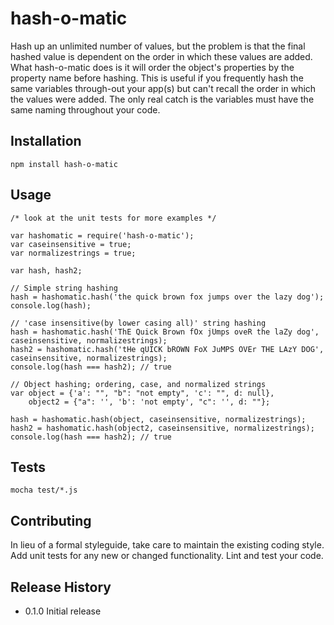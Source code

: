 hash-o-matic
============

Hash up an unlimited number of values, but the problem is that the final hashed value is dependent on the order in which these values are added. What hash-o-matic does is it will order the object's properties by the property name before hashing. This is useful if you frequently hash the same variables through-out your app(s) but can't recall the order in which the values were added. The only real catch is the variables must have the same naming throughout your code.

## Installation

	npm install hash-o-matic
	
## Usage

	/* look at the unit tests for more examples */
	
	var hashomatic = require('hash-o-matic');	
	var caseinsensitive = true;
	var normalizestrings = true;
	
	var hash, hash2;
	
	// Simple string hashing
	hash = hashomatic.hash('the quick brown fox jumps over the lazy dog');
	console.log(hash);
	
	// 'case insensitive(by lower casing all)' string hashing
	hash = hashomatic.hash('ThE Quick Brown fOx jUmps oveR the laZy dog', caseinsensitive, normalizestrings);
	hash2 = hashomatic.hash('tHe qUICK bROWN FoX JuMPS OVEr THE LAzY DOG', caseinsensitive, normalizestrings);
	console.log(hash === hash2); // true
	
	// Object hashing; ordering, case, and normalized strings
	var object = {'a': "", "b": "not empty", 'c': "", d: null},
        object2 = {"a": '', 'b': 'not empty', "c": '', d: ""};
	
	hash = hashomatic.hash(object, caseinsensitive, normalizestrings);
	hash2 = hashomatic.hash(object2, caseinsensitive, normalizestrings);
	console.log(hash === hash2); // true
	
	
## Tests

	mocha test/*.js

## Contributing

In lieu of a formal styleguide, take care to maintain the existing coding style.
Add unit tests for any new or changed functionality. Lint and test your code.

## Release History

* 0.1.0 Initial release
